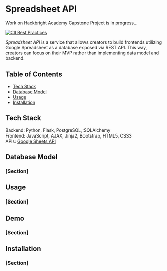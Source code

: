 # **Spreadsheet API**

Work on Hackbright Academy Capstone Project is in progress...

[![CII Best Practices](https://bestpractices.coreinfrastructure.org/projects/5631/badge)](https://bestpractices.coreinfrastructure.org/projects/5631)

_Spreadsheet API_ is a service that allows creators to build frontends utilizing Google Spreadsheet as a database exposed via REST API. This way, creators can focus on their MVP rather than implementing data model and backend.

## **Table of Contents**

- [Tech Stack](https://github.com/imagirina/project-spreadsheetapi#tech-stack)
- [Database Model](https://github.com/imagirina/project-spreadsheetapi#database-model)
- [Usage](https://github.com/imagirina/project-spreadsheetapi#usage)
- [Installation](https://github.com/imagirina/project-spreadsheetapi#installation)

## **Tech Stack**

Backend: Python, Flask, PostgreSQL, SQLAlchemy<br />
Frontend: JavaScript, AJAX, Jinja2, Bootstrap, HTML5, CSS3<br/>
APIs: [Google Sheets API](https://developers.google.com/sheets/api/)

## **Database Model**

### [Section]

## **Usage**

### [Section]

## **Demo**

### [Section]

## **Installation**

### [Section]

